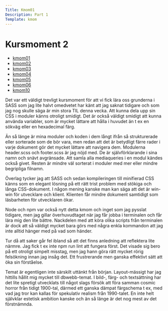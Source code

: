 ```yaml
---
Title: Kmom01
Description: Part 1
Template: kmom
---
```


Kursmoment 2
==================

* [kmom01](kmom01)
* [kmom02](kmom02)
* [kmom03](kmom03)
* [kmom04](kmom04)
* [kmom05](kmom05)
* [kmom06](kmom06)
* [kmom10](kmom10)
    
Det var ett väldigt trevligt kursmoment för att vi fick lära oss grunderna i SASS som jag lite 
halvt omedvetet har känt att jag saknat tidigare och som jag nog skulle säga är min stora TIL denna vecka. Att kunna dela upp sin CSS i moduler känns otroligt smidigt. Det är också väldigt smidigt att kunna använda variabler, som är mycket lättare att hålla i huvudet än t ex en sökväg eller en hexadecimal färg.

Än så länge är mina moduler och koden i dem långt ifrån så strukturerade eller sorterade som de bör vara, men redan att det är betydligt färre rader i varje dokument gör det mycket lättare att navigera dem. Modulerna header.scss och footer.scss är jag nöjd med. De är självförklarande i sina namn och snävt avgränsade. Att samla alla mediaqueries i en modul kändes också givet. Resten är mindre väl sorterat i moduler med mer eller mindre begripliga filnamn.

Överlag tycker jag att SASS och sedan kompileringen till minifierad CSS känns som en elegant lösning på ett rätt trist problem med stökiga och långa CSS-dokument. I någon mening kanske man kan säga att det är win-win för utvecklare och klient. Klienten får mindre dokument samtidigt som läsbarheten för utvecklaren ökar.

Node och npm var också nytt detta kmom och inget som jag pysslat tidigare, men jag gillar 
överhuvudtaget när jag får jobba i terminalen och får lära mig den lite bättre. Nackdelen med att köra olika scripts från terminalen är dock att så väldigt mycket bara görs med några enkla kommandon att jag inte alltid hänger med på vad som händer. 

Tur då att saker går fel ibland så att det finns anledning att reflektera lite närmre. Jag fick t ex inte npm run lint att fungera först. Det visade sig bero på ett otroligt simpelt misstag, men jag hann göra rätt mycket rörig felsökning innan jag insåg det. Ett frustrerande men ganska effektivt sätt att öka sin förståelse.

Temat är egentligen inte särskilt uttänkt från början. Layout-mässigt har jag hittills hållit mig mycket till dbwebb-temat. I bild-, färg- och textsättning har det lite spretigt utvecklats till något slags försök att föra samman cosmic horror från tidigt 1900-tal, därmed ett ganska dämpat färgschema t ex, med vad jag tror kan kallas för spekulativ realism från 1990-talet. En inte helt självklar estetisk ambition kanske och än så länge är det nog mest av det förstnämnda.
